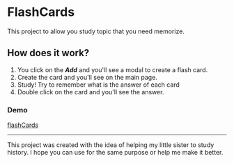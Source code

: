 # FlashCards

This project to allow you study topic that you need memorize.

## How does it work?

1. You click on the ___Add___  and you'll see a modal to create a flash card.
2. Create the card and you'll see on the main page.
3. Study! Try to remember what is the answer of each card
4. Double click on the card and you'll see the answer.

### Demo

[flashCards](https://andresalvarezb.github.io/flashcards/)

***
This project was created with the idea of helping my little sister to study history. I hope you can use for the same purpose or help me make it better.
